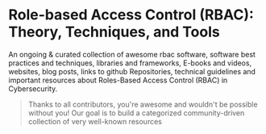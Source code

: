 # Role-based Access Control (RBAC): Theory, Techniques, and Tools
An ongoing & curated collection of awesome  rbac software, software best practices and techniques, libraries and frameworks, E-books and videos, websites, blog posts, links to github Repositories, technical guidelines and important resources about Roles-Based Access Control (RBAC) in Cybersecurity.
> Thanks to all contributors, you're awesome and wouldn't be possible without you! Our goal is to build a categorized community-driven collection of very well-known resources
